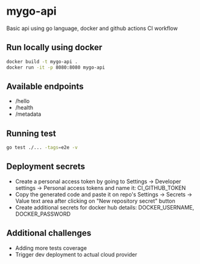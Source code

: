 # mygo-api
Basic api using go language, docker and github actions CI workflow

## Run locally using docker 
```bash
docker build -t mygo-api .   
docker run -it -p 8080:8080 mygo-api
```
## Available endpoints
- /hello    
- /health
- /metadata

## Running test
```bash
go test ./... -tags=e2e -v
```
## Deployment secrets
- Create a personal access token by going to Settings -> Developer settings -> Personal access tokens and name it: CI_GITHUB_TOKEN
- Copy the generated code and paste it on repo's Settings -> Secrets -> Value text area after clicking on "New repository secret" button
- Create additional secrets for docker hub details: DOCKER_USERNAME, DOCKER_PASSWORD

## Additional challenges
- Adding more tests coverage
- Trigger dev deployment to actual cloud provider



